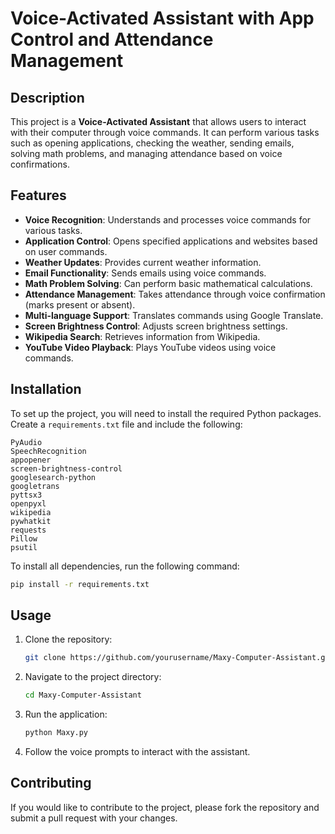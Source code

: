  
# Voice-Activated Assistant with App Control and Attendance Management

## Description

This project is a **Voice-Activated Assistant** that allows users to interact with their computer through voice commands. It can perform various tasks such as opening applications, checking the weather, sending emails, solving math problems, and managing attendance based on voice confirmations.

## Features

- **Voice Recognition**: Understands and processes voice commands for various tasks.
- **Application Control**: Opens specified applications and websites based on user commands.
- **Weather Updates**: Provides current weather information.
- **Email Functionality**: Sends emails using voice commands.
- **Math Problem Solving**: Can perform basic mathematical calculations.
- **Attendance Management**: Takes attendance through voice confirmation (marks present or absent).
- **Multi-language Support**: Translates commands using Google Translate.
- **Screen Brightness Control**: Adjusts screen brightness settings.
- **Wikipedia Search**: Retrieves information from Wikipedia.
- **YouTube Video Playback**: Plays YouTube videos using voice commands.

## Installation

To set up the project, you will need to install the required Python packages. Create a `requirements.txt` file and include the following:

```
PyAudio
SpeechRecognition
appopener
screen-brightness-control
googlesearch-python
googletrans
pyttsx3
openpyxl
wikipedia
pywhatkit
requests
Pillow
psutil
```

To install all dependencies, run the following command:

```bash
pip install -r requirements.txt
```

## Usage

1. Clone the repository:

   ```bash
   git clone https://github.com/yourusername/Maxy-Computer-Assistant.git
   ```

2. Navigate to the project directory:

   ```bash
   cd Maxy-Computer-Assistant
   ```

3. Run the application:

   ```bash
   python Maxy.py
   ```

4. Follow the voice prompts to interact with the assistant.

## Contributing

If you would like to contribute to the project, please fork the repository and submit a pull request with your changes.
 